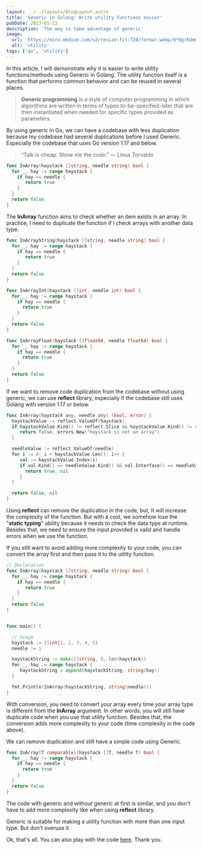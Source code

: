 ```yaml
---
layout: ../../layouts/BlogLayout.astro
title: 'Generic in Golang: Write utility functions easier'
pubDate: 2023-01-22
description: 'The way to take advantage of generic'
image:
  url: 'https://miro.medium.com/v2/resize:fit:720/format:webp/0*QgrKUm0cBytPeoXU'
  alt: 'utility'
tags: ['go', 'utility']
---
```


In this article, I will demonstrate why it is easier to write utility functions/methods using Generic in Golang. The utility function itself is a function that performs common behavior and can be reused in several places.

> **Generic programming** is a style of computer programming in which algorithms are written in terms of types to-be-specified-later that are then instantiated when needed for specific types provided as parameters.

By using generic in Go, we can have a codebase with less duplication because my codebase had several duplications before I used Generic. Especially the codebase that uses Go version 1.17 and below.

> “Talk is cheap. Show me the code.” ― Linus Torvalds

```go
func InArray(haystack []string, needle string) bool {
  for _, hay := range haystack {
    if hay == needle {
       return true
    }
  }
  return false
}
```

The **InArray** function aims to check whether an item exists in an array. In practice, I need to duplicate the function if I check arrays with another data type.

```go
func InArrayString(haystack []string, needle string) bool {
  for _, hay := range haystack {
    if hay == needle {
       return true
    }
  }
  return false
}

func InArrayInt(haystack []int, needle int) bool {
  for _, hay := range haystack {
    if hay == needle {
      return true
    }
  }
  return false
}

func InArrayFloat(haystack []float64, needle float64) bool {
  for _, hay := range haystack {
    if hay == needle {
      return true
    }
  }
  return false
}
```

If we want to remove code duplication from the codebase without using generic, we can use **reflect** library, especially if the codebase still uses Golang with version 1.17 or below.

```go
func InArray(haystack any, needle any) (bool, error) {
  haystackValue := reflect.ValueOf(haystack)
  if haystackValue.Kind() != reflect.Slice && haystackValue.Kind() != reflect.Array {
     return false, errors.New("haystack is not an array")
  }

  needleValue := reflect.ValueOf(needle)
  for i := 0; i < haystackValue.Len(); i++ {
     val := haystackValue.Index(i)
     if val.Kind() == needleValue.Kind() && val.Interface() == needleValue.Interface() {
       return true, nil
     }
  }

  return false, nil
}
```

Using **reflect** can remove the duplication in the code, but, It will increase the complexity of the function. But with a cost, we somehow lose the "**static typing**" ability because it needs to check the data type at runtime. Besides that, we need to ensure the input provided is valid and handle errors when we use the function.

If you still want to avoid adding more complexity to your code, you can convert the array first and then pass it to the utility function.

```go
// Declaration
func InArray(haystack []string, needle string) bool {
  for _, hay := range haystack {
    if hay == needle {
       return true
    }
  }
  return false
}


func main() {

  // Usage
  haystack := []int{1, 2, 3, 4, 5}
  needle := 1

  haystackString := make([]string, 0, len(haystack))
  for _, hay := range haystack {
     haystackString = append(haystackString, string(hay))
  }

  fmt.Println(InArray(haystackString, string(needle)))
}
```

With conversion, you need to convert your array every time your array type is different from the **InArray** argument. In other words, you will still have duplicate code when you use that utility function. Besides that, the conversion adds more complexity to your code (time complexity in the code above).

We can remove duplication and still have a simple code using Generic.

```go
func InArray[T comparable](haystack []T, needle T) bool {
  for _, hay := range haystack {
    if hay == needle {
      return true
    }
  }
  return false
}
```

The code with generic and without generic at first is similar, and you don't have to add more complexity like when using **reflect** library.

Generic is suitable for making a utility function with more than one input type. But don't overuse it.

Ok, that's all. You can also play with the code [here](https://go.dev/play/p/5tqEBlo_mmk). Thank you.
